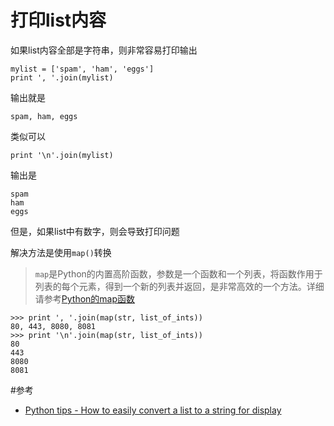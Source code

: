 # 打印list内容

如果list内容全部是字符串，则非常容易打印输出

```
mylist = ['spam', 'ham', 'eggs']
print ', '.join(mylist)
```

输出就是

```
spam, ham, eggs
```

类似可以

```
print '\n'.join(mylist)
```

输出是

```
spam
ham
eggs
```

但是，如果list中有数字，则会导致打印问题

解决方法是使用`map()`转换

> `map`是Python的内置高阶函数，参数是一个函数和一个列表，将函数作用于列表的每个元素，得到一个新的列表并返回，是非常高效的一个方法。详细请参考[Python的map函数](map)

```
>>> print ', '.join(map(str, list_of_ints))
80, 443, 8080, 8081
>>> print '\n'.join(map(str, list_of_ints))
80
443
8080
8081
```

#参考

* [Python tips - How to easily convert a list to a string for display](https://www.decalage.info/en/python/print_list)